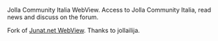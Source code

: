 Jolla Community Italia WebView. Access to Jolla Community Italia, read news and discuss on the forum.

Fork of [Junat.net WebView](https://github.com/jollailija/junatnet). Thanks to jollailija.
